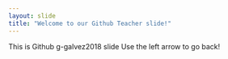 ```yaml
---
layout: slide
title: "Welcome to our Github Teacher slide!"
---
```

This is Github g-galvez2018 slide
Use the left arrow to go back!
